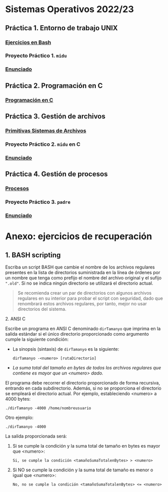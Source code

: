 # Sistemas Operativos 2022/23

## Práctica 1. Entorno de trabajo UNIX

### [Ejercicios en Bash](/Ejercicios%20en%20BASH/README.md)

### Proyecto Práctico 1. **`midu`**

### [Enunciado](/Proyectos%20Prácticos/README.md#práctica-1)

## Práctica 2. Programación en C

### [Programación en C](/Programación%20en%20C/README.md)

## Práctica 3. Gestión de archivos

### [Primitivas Sistemas de Archivos](/Primitivas%20Sistemas%20de%20Archivos/README.md)

### Proyecto Práctico 2. **`midu` en C**

### [Enunciado](/Proyectos%20Prácticos/README.md#práctica-2)

## Práctica 4. Gestión de procesos

### [Procesos](/Procesos/README.md)

### Proyecto Práctico 3. **`padre`**

### [Enunciado](/Proyectos%20Prácticos/README.md#práctica-3)

# Anexo: ejercicios de recuperación

1\. BASH scripting
----

Escriba un script BASH que cambie el nombre de los archivos regulares presentes en la lista de directorios suministrada en la línea de órdenes por un nombre que tenga como prefijo el nombre del archivo original y el sufijo `".old"`. Si no se indica ningún directorio se utilizará el directorio actual.

> Se recomienda crear un par de directorios con algunos archivos regulares en su interior para probar el script con seguridad, dado que renombrará estos archivos regulares, por tanto, mejor no usar directorios del sistema.

2\. ANSI C

Escribe un programa en ANSI C denominado `dirTamanyo` que imprima en la salida estándar si el único directorio proporcionado como argumento cumple la siguiente condición:

- La sinopsis (sintaxis) de `dirTamanyo` es la siguiente:
    ```console
    dirTamanyo -<numero> [rutaDirectorio]
    ```

- _La suma total del tamaño en bytes de todos los archivos regulares que contiene es mayor que un &lt;numero&gt; dado._

El programa debe recorrer el directorio proporcionado de forma recursiva, entrando en cada subdirectorio. Además, si no se proporciona el directorio se empleará el directorio actual.
Por ejemplo, estableciendo &lt;numero&gt; a 4000 bytes:

```console
./dirTamanyo -4000 /home/nombreusuario
```

Otro ejemplo:

```console
./dirTamanyo -4000
```

La salida proporcionada será:
1. Si se cumple la condición y la suma total de tamaño en bytes es mayor que &lt;numero&gt;: 
    ```console
    Si, se cumple la condición <tamañoSumaTotalenBytes> > <numero>
    ```

2. Si NO se cumple la condición y la suma total de tamaño es menor o igual que &lt;numero&gt;: 
    ```console
    No, no se cumple la condición <tamañoSumaTotalenBytes> <= <numero>
    ```

